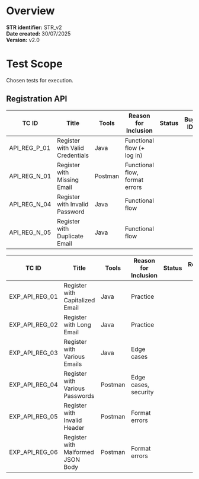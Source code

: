 # Overview

**STR identifier:**	STR_v2<br>
**Date created:** 30/07/2025<br>
**Version:** v2.0<br>

# Test Scope
Chosen tests for execution.

## Registration API

| TC ID        | Title                           | Tools   | Reason for Inclusion           | Status | Bug ID |
|--------------|---------------------------------|---------|--------------------------------|--------|--------|
| API_REG_P_01 | Register with Valid Credentials | Java    | Functional flow (+ log in)     |        |        |
| API_REG_N_01 | Register with Missing Email     | Postman | Functional flow, format errors |        |        |
| API_REG_N_04 | Register with Invalid Password  | Java    | Functional flow                |        |        |
| API_REG_N_05 | Register with Duplicate Email   | Java    | Functional flow                |        |        |

| TC ID          | Title                             | Tools   | Reason for Inclusion | Status | Result ID |
|----------------|-----------------------------------|---------|----------------------|--------|-----------|
| EXP_API_REG_01 | Register with Capitalized Email   | Java    | Practice             |        |           |
| EXP_API_REG_02 | Register with Long Email          | Java    | Practice             |        |           |
| EXP_API_REG_03 | Register with Various Emails      | Java    | Edge cases           |        |           |
| EXP_API_REG_04 | Register with Various Passwords   | Postman | Edge cases, security |        |           |
| EXP_API_REG_05 | Register with Invalid Header      | Postman | Format errors        |        |           |
| EXP_API_REG_06 | Register with Malformed JSON Body | Postman | Format errors        |        |           |

